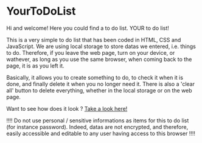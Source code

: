 # YourToDoList

Hi and welcome! Here you could find a to do list. YOUR to do list! 

This is a very simple to do list that has been coded in HTML, CSS and JavaScript. We are using local storage to store datas we entered, i.e. things to do. Therefore, if you leave the web page, turn on your device, or wathever, as long as you use the same browser, when coming back to the page, it is as you left it.
 
Basically, it allows you to create something to do, to check it when it is done, and finally delete it when you no longer need it. 
There is also a 'clear all' button to delete everything, whether in the local storage or on the web page.

Want to see how does it look ? [Take a look here!](https://zahjen.github.io/YourToDoList/)

:bangbang::bangbang: Do not use personal / sensitive informations as items for this to do list (for instance password). Indeed, datas are not encrypted, and therefore, easily accessible and editable to any user having access to this browser :bangbang::bangbang:
